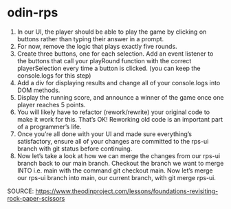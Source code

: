# odin-rps
1. In our UI, the player should be able to play the game by clicking on buttons rather than typing their answer in a prompt.
2. For now, remove the logic that plays exactly five rounds.
3. Create three buttons, one for each selection. Add an event listener to the buttons that call your playRound function with the correct playerSelection every time a button is clicked. (you can keep the console.logs for this step)
4. Add a div for displaying results and change all of your console.logs into DOM methods.
5. Display the running score, and announce a winner of the game once one player reaches 5 points.
6. You will likely have to refactor (rework/rewrite) your original code to make it work for this. That’s OK! Reworking old code is an important part of a programmer’s life.
7. Once you’re all done with your UI and made sure everything’s satisfactory, ensure all of your changes are committed to the rps-ui branch with git status before continuing.
8. Now let’s take a look at how we can merge the changes from our rps-ui branch back to our main branch.
Checkout the branch we want to merge INTO i.e. main with the command git checkout main.
Now let’s merge our rps-ui branch into main, our current branch, with git merge rps-ui.

SOURCE: https://www.theodinproject.com/lessons/foundations-revisiting-rock-paper-scissors
